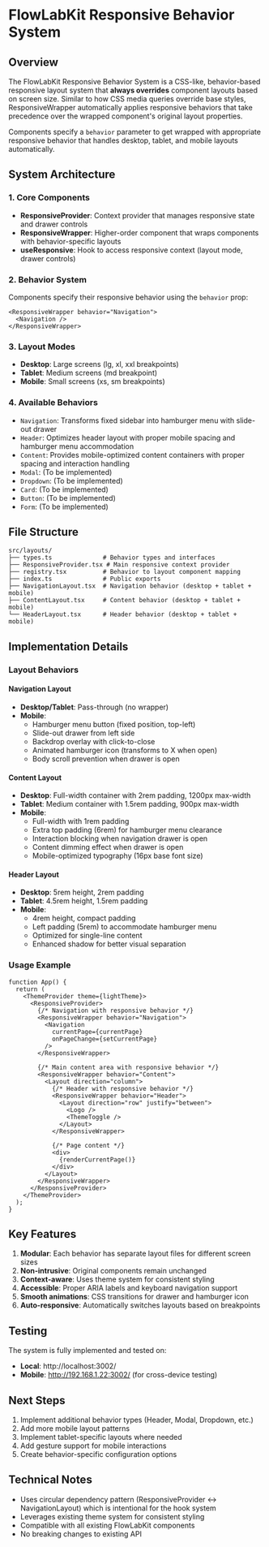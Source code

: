 # FlowLabKit Responsive Behavior System

## Overview

The FlowLabKit Responsive Behavior System is a CSS-like, behavior-based responsive layout system that **always overrides** component layouts based on screen size. Similar to how CSS media queries override base styles, ResponsiveWrapper automatically applies responsive behaviors that take precedence over the wrapped component's original layout properties.

Components specify a `behavior` parameter to get wrapped with appropriate responsive behavior that handles desktop, tablet, and mobile layouts automatically.

## System Architecture

### 1. Core Components

- **ResponsiveProvider**: Context provider that manages responsive state and drawer controls
- **ResponsiveWrapper**: Higher-order component that wraps components with behavior-specific layouts
- **useResponsive**: Hook to access responsive context (layout mode, drawer controls)

### 2. Behavior System

Components specify their responsive behavior using the `behavior` prop:

```tsx
<ResponsiveWrapper behavior="Navigation">
  <Navigation />
</ResponsiveWrapper>
```

### 3. Layout Modes

- **Desktop**: Large screens (lg, xl, xxl breakpoints)
- **Tablet**: Medium screens (md breakpoint)
- **Mobile**: Small screens (xs, sm breakpoints)

### 4. Available Behaviors

- `Navigation`: Transforms fixed sidebar into hamburger menu with slide-out drawer
- `Header`: Optimizes header layout with proper mobile spacing and hamburger menu accommodation
- `Content`: Provides mobile-optimized content containers with proper spacing and interaction handling
- `Modal`: (To be implemented)
- `Dropdown`: (To be implemented)
- `Card`: (To be implemented)
- `Button`: (To be implemented)
- `Form`: (To be implemented)

## File Structure

```
src/layouts/
├── types.ts              # Behavior types and interfaces
├── ResponsiveProvider.tsx # Main responsive context provider
├── registry.tsx          # Behavior to layout component mapping
├── index.ts              # Public exports
├── NavigationLayout.tsx  # Navigation behavior (desktop + tablet + mobile)
├── ContentLayout.tsx     # Content behavior (desktop + tablet + mobile)
└── HeaderLayout.tsx      # Header behavior (desktop + tablet + mobile)
```

## Implementation Details

### Layout Behaviors

#### Navigation Layout
- **Desktop/Tablet**: Pass-through (no wrapper)
- **Mobile**: 
  - Hamburger menu button (fixed position, top-left)
  - Slide-out drawer from left side
  - Backdrop overlay with click-to-close
  - Animated hamburger icon (transforms to X when open)
  - Body scroll prevention when drawer is open

#### Content Layout
- **Desktop**: Full-width container with 2rem padding, 1200px max-width
- **Tablet**: Medium container with 1.5rem padding, 900px max-width
- **Mobile**: 
  - Full-width with 1rem padding
  - Extra top padding (6rem) for hamburger menu clearance
  - Interaction blocking when navigation drawer is open
  - Content dimming effect when drawer is open
  - Mobile-optimized typography (16px base font size)

#### Header Layout
- **Desktop**: 5rem height, 2rem padding
- **Tablet**: 4.5rem height, 1.5rem padding
- **Mobile**:
  - 4rem height, compact padding
  - Left padding (5rem) to accommodate hamburger menu
  - Optimized for single-line content
  - Enhanced shadow for better visual separation

### Usage Example

```tsx
function App() {
  return (
    <ThemeProvider theme={lightTheme}>
      <ResponsiveProvider>
        {/* Navigation with responsive behavior */}
        <ResponsiveWrapper behavior="Navigation">
          <Navigation 
            currentPage={currentPage} 
            onPageChange={setCurrentPage} 
          />
        </ResponsiveWrapper>

        {/* Main content area with responsive behavior */}
        <ResponsiveWrapper behavior="Content">
          <Layout direction="column">
            {/* Header with responsive behavior */}
            <ResponsiveWrapper behavior="Header">
              <Layout direction="row" justify="between">
                <Logo />
                <ThemeToggle />
              </Layout>
            </ResponsiveWrapper>

            {/* Page content */}
            <div>
              {renderCurrentPage()}
            </div>
          </Layout>
        </ResponsiveWrapper>
      </ResponsiveProvider>
    </ThemeProvider>
  );
}
```

## Key Features

1. **Modular**: Each behavior has separate layout files for different screen sizes
2. **Non-intrusive**: Original components remain unchanged
3. **Context-aware**: Uses theme system for consistent styling
4. **Accessible**: Proper ARIA labels and keyboard navigation support
5. **Smooth animations**: CSS transitions for drawer and hamburger icon
6. **Auto-responsive**: Automatically switches layouts based on breakpoints

## Testing

The system is fully implemented and tested on:
- **Local**: http://localhost:3002/
- **Mobile**: http://192.168.1.22:3002/ (for cross-device testing)

## Next Steps

1. Implement additional behavior types (Header, Modal, Dropdown, etc.)
2. Add more mobile layout patterns
3. Implement tablet-specific layouts where needed
4. Add gesture support for mobile interactions
5. Create behavior-specific configuration options

## Technical Notes

- Uses circular dependency pattern (ResponsiveProvider ↔ NavigationLayout) which is intentional for the hook system
- Leverages existing theme system for consistent styling
- Compatible with all existing FlowLabKit components
- No breaking changes to existing API